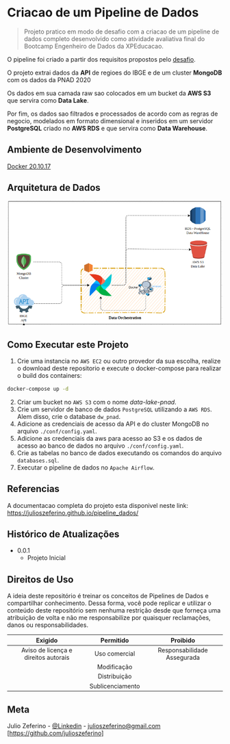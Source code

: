 # Criacao de um Pipeline de Dados

> Projeto pratico em modo de desafio com a criacao de um pipeline de dados completo desenvolvido como atividade avaliativa final do Bootcamp Engenheiro de Dados da XPEducacao.

O pipeline foi criado a partir dos requisitos propostos pelo [desafio](docs/media/desafio_xp.pdf).

O projeto extrai dados da **API** de regioes do IBGE e de um cluster **MongoDB** com os dados da PNAD 2020

Os dados em sua camada raw sao colocados em um bucket da **AWS S3** que servira como **Data Lake**.

Por fim, os dados sao filtrados e processados de acordo com as regras de negocio, modelados em formato dimensional e inseridos em um servidor **PostgreSQL** criado no **AWS RDS** e que servira como **Data Warehouse**.  

## **Ambiente de Desenvolvimento**

[Docker 20.10.17](https://www.docker.com/)   

## **Arquitetura de Dados**
![arquitetura](docs/media/arquitetura.png)

## **Como Executar este Projeto**

1. Crie uma instancia no `AWS EC2` ou outro provedor da sua escolha, realize o download deste repositorio e execute o docker-compose para realizar o build dos containers:  
```bash
docker-compose up -d
```  
2. Criar um bucket no `AWS S3` com o nome *data-lake-pnad*.  
3. Crie um servidor de banco de dados `PostgreSQL` utilizando a `AWS RDS`. Alem disso, crie o database `dw_pnad`.  
4. Adicione as credenciais de acesso da API e do cluster MongoDB no arquivo `./conf/config.yaml`.  
5. Adicione as credenciais da aws para acesso ao S3 e os dados de acesso ao banco de dados no arquivo `./conf/config.yaml`.  
6. Crie as tabelas no banco de dados executando os comandos do arquivo `databases.sql`.  
7. Executar o pipeline de dados no `Apache Airflow`.  

## **Referencias**

A documentacao completa do projeto esta disponivel neste link: https://julioszeferino.github.io/pipeline_dados/ 

## Histórico de Atualizações

* 0.0.1
    * Projeto Inicial

## Direitos de Uso
A ideia deste repositório é treinar os conceitos de Pipelines de Dados e compartilhar conhecimento. Dessa forma, você pode replicar e utilizar o conteúdo deste repositório sem nenhuma restrição desde que forneça uma atribuição de volta e não me responsabilize por quaisquer reclamações, danos ou responsabilidades.  

Exigido | Permitido |Proibido
:---: | :---: | :---:
Aviso de licença e direitos autorais | Uso comercial | Responsabilidade Assegurada
 || Modificação ||
 || Distribuição || 
 || Sublicenciamento ||

## Meta

Julio Zeferino - [@Linkedin](https://www.linkedin.com/in/julioszeferino/) - julioszeferino@gmail.com
[https://github.com/julioszeferino] 
